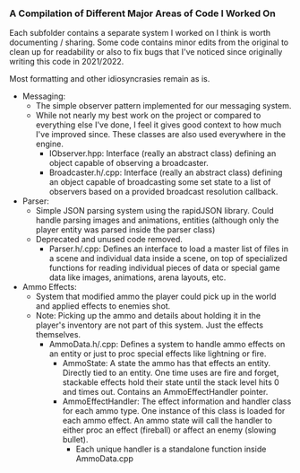### A Compilation of Different Major Areas of Code I Worked On
Each subfolder contains a separate system I worked on I think is worth documenting / sharing. Some code contains minor edits from the original to clean up for readability or also to fix bugs that I've noticed since originally writing this code in 2021/2022.

Most formatting and other idiosyncrasies remain as is.

- Messaging:
    - The simple observer pattern implemented for our messaging system.
    - While not nearly my best work on the project or compared to everything else I've done, I feel it gives good context to how much I've improved since. These classes are also used everywhere in the engine.
        - IObserver.hpp: Interface (really an abstract class) defining an object capable of observing a broadcaster.
        - Broadcaster.h/.cpp: Interface (really an abstract class) defining an object capable of broadcasting some set state to a list of observers based on a provided broadcast resolution callback.
- Parser:
    - Simple JSON parsing system using the rapidJSON library. Could handle parsing images and animations, entities (although only the player entity was parsed inside the parser class)
    - Deprecated and unused code removed.
        - Parser.h/.cpp: Defines an interface to load a master list of files in a scene and individual data inside a scene, on top of specialized functions for reading individual pieces of data or special game data like images, animations, arena layouts, etc.
- Ammo Effects:
    - System that modified ammo the player could pick up in the world and applied effects to enemies shot.
    - Note: Picking up the ammo and details about holding it in the player's inventory are not part of this system. Just the effects themselves.
        - AmmoData.h/.cpp: Defines a system to handle ammo effects on an entity or just to proc special effects like lightning or fire.
            - AmmoState: A state the ammo has that effects an entity. Directly tied to an entity. One time uses are fire and forget, stackable effects hold their state until the stack level hits 0 and times out. Contains an AmmoEffectHandler pointer.
            - AmmoEffectHandler: The effect information and handler class for each ammo type. One instance of this class is loaded for each ammo effect. An ammo state will call the handler to either proc an effect (fireball) or affect an enemy (slowing bullet).
                - Each unique handler is a standalone function inside AmmoData.cpp
